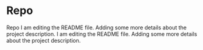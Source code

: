 
# Repo
Repo
I am editing the README file. Adding some more details about the project description.
I am editing the README file. Adding some more details about the project description.
